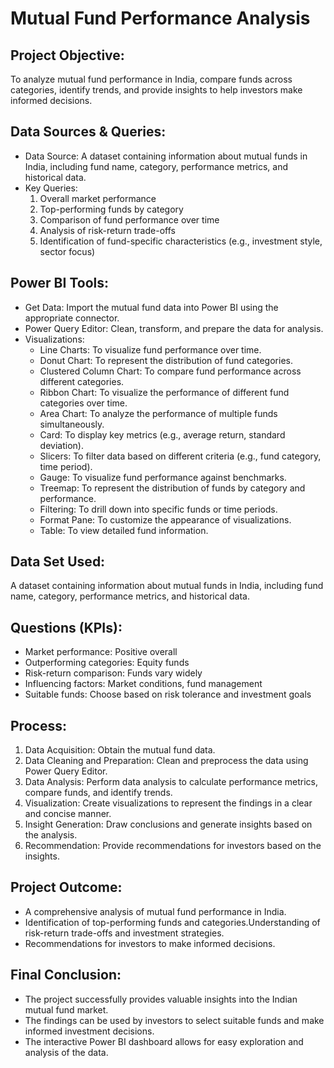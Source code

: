# Mutual Fund Performance Analysis

## Project Objective:
To analyze mutual fund performance in India, compare funds across categories, identify trends, and provide insights to help investors make informed decisions.

## Data Sources & Queries:
- Data Source: A dataset containing information about mutual funds in India, including fund name, category, performance metrics, and historical data.
- Key Queries:
  1. Overall market performance
  2. Top-performing funds by category
  3. Comparison of fund performance over time
  4. Analysis of risk-return trade-offs
  5. Identification of fund-specific characteristics (e.g., investment style, sector focus)

## Power BI Tools:
- Get Data: Import the mutual fund data into Power BI using the appropriate connector.
- Power Query Editor: Clean, transform, and prepare the data for analysis.
- Visualizations:
  - Line Charts: To visualize fund performance over time.
  - Donut Chart: To represent the distribution of fund categories.
  - Clustered Column Chart: To compare fund performance across different categories.
  - Ribbon Chart: To visualize the performance of different fund categories over time.
  - Area Chart: To analyze the performance of multiple funds simultaneously.
  - Card: To display key metrics (e.g., average return, standard deviation).
  - Slicers: To filter data based on different criteria (e.g., fund category, time period).
  - Gauge: To visualize fund performance against benchmarks.
  - Treemap: To represent the distribution of funds by category and performance.
  - Filtering: To drill down into specific funds or time periods.
  - Format Pane: To customize the appearance of visualizations.
  - Table: To view detailed fund information.

## Data Set Used:
A dataset containing information about mutual funds in India, including fund name, category, performance metrics, and historical data.

## Questions (KPIs):
- Market performance: Positive overall
- Outperforming categories: Equity funds
- Risk-return comparison: Funds vary widely
- Influencing factors: Market conditions, fund management
- Suitable funds: Choose based on risk tolerance and investment goals

## Process:
1.	Data Acquisition: Obtain the mutual fund data.
2.	Data Cleaning and Preparation: Clean and preprocess the data using Power Query Editor.
3.	Data Analysis: Perform data analysis to calculate performance metrics, compare funds, and identify trends.
4.	Visualization: Create visualizations to represent the findings in a clear and concise manner.
5.	Insight Generation: Draw conclusions and generate insights based on the analysis.
6.	Recommendation: Provide recommendations for investors based on the insights.

## Project Outcome:
- A comprehensive analysis of mutual fund performance in India.
- Identification of top-performing funds and categories.Understanding of risk-return trade-offs and investment strategies.
- Recommendations for investors to make informed decisions.

## Final Conclusion:
- The project successfully provides valuable insights into the Indian mutual fund market.
- The findings can be used by investors to select suitable funds and make informed investment decisions.
- The interactive Power BI dashboard allows for easy exploration and analysis of the data.
